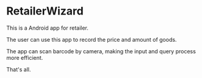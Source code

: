 # RetailerWizard

This is a Android app for retailer.

The user can use this app to record the price and amount of goods.

The app can scan barcode by camera, making the input and query process more efficient.

That's all.
